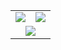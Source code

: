 <table align="center">
    <tbody>
        <tr valign="top">
            <td align="center" style="padding=0;width=50%;">
              <a href="https://github.com/JayArrowz/">
                <img src="https://readme-stats.nozemi.io/api/?username=JayArrowz&title_color=6842e7&text_color=ffffff&show_icons=true&bg_color=00000000&hide_border=true&icon_color=6842e7&hide_title=true&count_private=true&include_all_commits=true&enable_animations=true" /></a>
            </td>
            <td align="center" style="padding=0;width=50%;">
              <a href="https://github.com/JayArrowz/">
                <img src="https://readme-stats.nozemi.io/api/top-langs/?username=JayArrowz&role=OWNER,ORGANIZATION_MEMBER,COLLABORATOR&title_color=6842e7&text_color=9f9f9f&show_icons=true&bg_color=00000000&hide_border=true&icon_color=6842e7&hide_title=true&count_private=true&enable_animations=true" /></a>
            </td>
        </tr>
        <tr>
            <td align="center" style="padding=0;width=50%;" colspan="2">
              <a href="https://github.com/JayArrowz/">
                <img src="https://streak-stats.demolab.com/?user=JayArrowz&theme=github-dark&hide_border=true&fire=CEDDF5CD&background=DD272700&stroke=6842E7" /></a>
            </td>
        </tr>
    </tbody>
</table>
